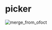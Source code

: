 # picker

![merge_from_ofoct](https://user-images.githubusercontent.com/74527431/101634432-b1378d00-3a4e-11eb-81d5-efd055978429.jpg)
